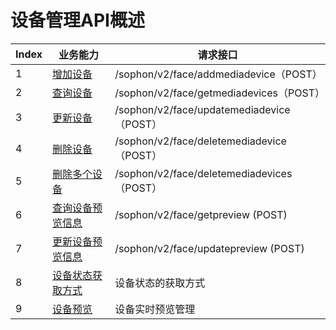 # 设备管理API概述

| Index | 业务能力                               | 请求接口                                   |
| ----- | -------------------------------------- | ------------------------------------------ |
| 1     | [增加设备](1-add-device.md)            | /sophon/v2/face/addmediadevice（POST）     |
| 2     | [查询设备](2-get-device.md)            | /sophon/v2/face/getmediadevices（POST）    |
| 3     | [更新设备](3-update-device.md)         | /sophon/v2/face/updatemediadevice（POST）  |
| 4     | [删除设备](4-delete-device.md)         | /sophon/v2/face/deletemediadevice（POST）  |
| 5     | [删除多个设备](4-delete-devices.md)    | /sophon/v2/face/deletemediadevices（POST）  |
| 6     | [查询设备预览信息](5-get-preview.md)   | /sophon/v2/face/getpreview  (POST)         |
| 7     | [更新设备预览信息](6-set-preview.md)   | /sophon/v2/face/updatepreview  (POST)      |
| 8     | [设备状态获取方式](7-device-status.md) | 设备状态的获取方式                         |
| 9     | [设备预览](8-preview-manager.md)      | 设备实时预览管理                         |

